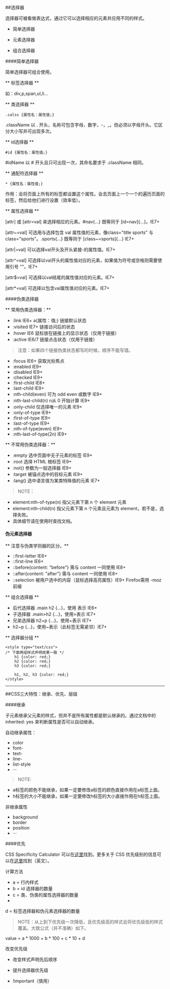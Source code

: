 ##选择器

选择器可被看做表达式，通过它可以选择相应的元素并应用不同的样式。

* 简单选择器

* 元素选择器

* 组合选择器

####简单选择器

简单选择器可组合使用。

** 标签选择器 **

如：div,p,span,ul,li...

** 类选择器 **

    .calss {属性名：属性值;}

.className 以 . 开头，名称可包含字母，数字，-，_，但必须以字母开头。它区分大小写并可出现多次。

** id选择器 **

    #id {属性名：属性值;}

\#idName 以 # 开头且只可出现一次，其命名要求于 .className 相同。


** 通配符选择器 **

    * {属性名：属性值;}

作用：会将页面上所有的标签都设置这个属性。会去页面上一个一个的遍历页面的标签，然后给他们进行设置（效率低）。

** 属性选择器 **

[attr] 或 [attr=val] 来选择相应的元素。#nav{...} 既等同于 [id=nav]{...}。IE7+

[attr~=val] 可选用与选择包含 val 属性值的元素，像class="title sports" 与class="sports"。.sports{...} 既等同于 [class~=sports]{...} IE7+

[attr|=val] 可以选择val开头及开头紧接-的属性值。IE7+

[attr^=val] 可选择以val开头的属性值对应的元素，如果值为符号或空格则需要使用引号 ""。IE7+

[attr$=val] 可选择以val结尾的属性值对应的元素。IE7+

[attr*=val] 可选择以包含val属性值对应的元素。IE7+


####伪类选择器

** 常用伪类选择器：**

* :link IE6+  a{属性：值;} 链接默认状态
* :visited IE7+  链接访问后的状态
* :hover IE6 鼠标放在链接上的显示状态（仅用于链接）
* :active IE6/7 链接点击状态（仅用于链接）

>注意：如果四个链接伪类状态都写的时候，顺序不能写错。

* :focus IE6+  获取光标焦点
* :enabled IE9+
* :disabled IE9+
* :checked IE9+
* :first-child IE8+
* :last-child IE9+
* :nth-child(even) 可为 odd even 或数字 IE9+
* :nth-last-child(n) n从 0 开始计算 IE9+
* :only-child 仅选择唯一的元素 IE9+
* :only-of-type IE9+
* :first-of-type IE9+
* :last-of-type IE9+
* :nth-of-type(even) IE9+
* :nth-last-of-type(2n) IE9+

** 不常用伪类选择器：** 

* :empty 选中页面中无子元素的标签 IE9+
* :root 选择 HTML 根标签 IE9+
* :not() 参数为一般选择器 IE9+
* :target 被锚点选中的目标元素 IE9+
* :lang() 选中语言值为某类特殊值的元素 IE7+

>NOTE：
* element:nth-of-type(n) 指父元素下第 n 个 element 元素
* element:nth-child(n) 指父元素下第 n 个元素且元素为 element，若不是，选择失败。
* 具体细节请在使用时查找文档。

#### 伪元素选择器 

** 注意与伪类学则器的区分。**

* ::first-letter IE6+
* ::first-line IE6+
* ::before{content: "before"} 需与 content 一同使用 IE8+
* ::after{content: "after"} 需与 content 一同使用 IE8+
* ::selection 被用户选中的内容（鼠标选择高亮属性）IE9+ Firefox需用 -moz 前缀

** 组合选择器 **

* 后代选择器 .main h2 {...}，使用 表示 IE6+
* 子选择器 .main>h2 {...}，使用>表示 IE7+
* 兄弟选择器 h2+p {...}，使用+表示 IE7+
* h2~p {...}，使用~表示（此标签无需紧邻）IE7+

** 选择器分组 **

    <style type="text/css">
    /* 下面两组样式声明效果一致 */
        h1 {color: red;}
        h2 {color: red;}
        h3 {color: red;}

        h1, h2, h3 {color: red;}
    </style>
***

##CSS三大特性：继承、优先、层级

####继承

子元素继承父元素的样式，但并不是所有属性都是默认继承的。通过文档中的 inherited: yes 来判断属性是否可以自动继承。

自动继承属性：

* color
* font-
* text-
* line-
* list-style
* ···

>NOTE:
* a标签的颜色不能继承，如果一定要修改a标签的颜色直接作用在a标签上面。
* h标签的大小不能继承，如果一定要修改h标签的大小直接作用在h标签上面。

非继承属性

* background
* border
* position
* ···

####优先

CSS Specificity Calculator 可以在[这里](http://specificity.keegan.st/)找到。更多关于 CSS 优先级别的信息可以在[这里](https://css-tricks.com/specifics-on-css-specificity/)找到（英文）。

计算方法

* a = 行内样式
* b = id 选择器的数量
* c = 类、伪类的属性选择器的数量
* d = 标签选择器和伪元素选择器的数量

>NOTE：从上到下优先级一次降低，且优先级高的样式会将优先级低的样式覆盖。大致公式（并不准确）如下。

value = a \* 1000 + b \* 100 + c \* 10 + d

改变优先级

* 改变样式声明先后顺序

* 提升选择器优先级

* !important（慎用）

